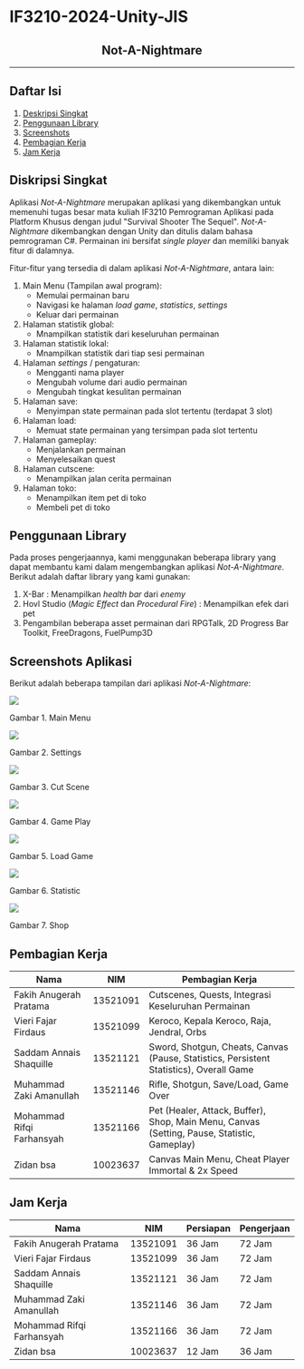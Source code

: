 # IF3210-2024-Unity-JIS
<h2 align="center">
    Not-A-Nightmare<br/>
</h2>
<hr>

## Daftar Isi
1. [Deskripsi Singkat](#deskripsi-singkat)
2. [Penggunaan Library](#penggunaan-library)
3. [Screenshots](#screenshots)
4. [Pembagian Kerja](#pembagian-kerja)
5. [Jam Kerja](#jam-kerja)

<a name="deskripsi-singkat"></a>

## Diskripsi Singkat
Aplikasi _Not-A-Nightmare_ merupakan aplikasi yang dikembangkan untuk memenuhi tugas besar mata kuliah IF3210 Pemrograman Aplikasi pada Platform Khusus dengan judul "Survival Shooter The Sequel". _Not-A-Nightmare_ dikembangkan dengan Unity dan ditulis dalam bahasa pemrograman C#. Permainan ini bersifat _single player_ dan memiliki banyak fitur di dalamnya.

Fitur-fitur yang tersedia di dalam aplikasi _Not-A-Nightmare_, antara lain:
1. Main Menu (Tampilan awal program):
    - Memulai permainan baru
    - Navigasi ke halaman _load game_, _statistics_, _settings_
    - Keluar dari permainan
2. Halaman statistik global:
    - Mnampilkan statistik dari keseluruhan permainan
3. Halaman statistik lokal:
    - Mnampilkan statistik dari tiap sesi permainan
4. Halaman _settings_ / pengaturan:
    - Mengganti nama player
    - Mengubah volume dari audio permainan
    - Mengubah tingkat kesulitan permainan
5. Halaman save:
    - Menyimpan state permainan pada slot tertentu (terdapat 3 slot)
6. Halaman load:
    - Memuat state permainan yang tersimpan pada slot tertentu
7. Halaman gameplay:
    - Menjalankan permainan
    - Menyelesaikan quest
8. Halaman cutscene:
    - Menampilkan jalan cerita permainan
9. Halaman toko:
    - Menampilkan item pet di toko
    - Membeli pet di toko

<a name="penggunaan-library"></a>

## Penggunaan Library
Pada proses pengerjaannya, kami menggunakan beberapa library yang dapat membantu kami dalam mengembangkan aplikasi _Not-A-Nightmare_. Berikut adalah daftar library yang kami gunakan:
1. X-Bar : Menampilkan _health bar_ dari _enemy_
2. Hovl Studio (_Magic Effect_ dan _Procedural Fire_) : Menampilkan efek dari pet
3. Pengambilan beberapa asset permainan dari RPGTalk, 2D Progress Bar Toolkit, FreeDragons, FuelPump3D

<a name="screenshots"></a>

## Screenshots Aplikasi
Berikut adalah beberapa tampilan dari aplikasi _Not-A-Nightmare_:
<p>
  <img src="/screenshots/SS1.png/">
  <p>Gambar 1. Main Menu</p>
  <nl>
  <img src="/screenshots/SS2.png/">
  <p>Gambar 2. Settings</p>
  <nl>
  <img src="/screenshots/SS3.png/">
  <p>Gambar 3. Cut Scene</p>
  <nl>
  <img src="/screenshots/SS4.png/">
  <p>Gambar 4. Game Play</p>
  <nl>
  <img src="/screenshots/SS5.png/">
  <p>Gambar 5. Load Game</p>
  <nl>
  <img src="/screenshots/SS6.png/">
  <p>Gambar 6. Statistic</p>
  <nl>
  <img src="/screenshots/SS7.png/">
  <p>Gambar 7. Shop</p>
  <nl>
</p>

<a name="pembagian-kerja"></a>

## Pembagian Kerja
| Nama                        | NIM      | Pembagian Kerja                                                                             |
| --------------------------- | -------- | ------------------------------------------------------------------------------------------- |
| Fakih Anugerah Pratama      | 13521091 | Cutscenes, Quests, Integrasi Keseluruhan Permainan                                          |
| Vieri Fajar Firdaus         | 13521099 | Keroco, Kepala Keroco, Raja, Jendral, Orbs                                                  |
| Saddam Annais Shaquille     | 13521121 | Sword, Shotgun, Cheats, Canvas (Pause, Statistics, Persistent Statistics), Overall Game     |
| Muhammad Zaki Amanullah     | 13521146 | Rifle, Shotgun, Save/Load, Game Over                                                        |
| Mohammad Rifqi Farhansyah   | 13521166 | Pet (Healer, Attack, Buffer), Shop, Main Menu, Canvas (Setting, Pause, Statistic, Gameplay) |
| Zidan bsa                   | 10023637 | Canvas Main Menu, Cheat Player Immortal & 2x Speed                                          |

<a name="jam-kerja"></a>

## Jam Kerja
| Nama                        | NIM      | Persiapan | Pengerjaan |
| --------------------------- | -------- | --------- | ---------- |
| Fakih Anugerah Pratama      | 13521091 | 36 Jam    | 72 Jam     |
| Vieri Fajar Firdaus         | 13521099 | 36 Jam    | 72 Jam     |
| Saddam Annais Shaquille     | 13521121 | 36 Jam    | 72 Jam     |
| Muhammad Zaki Amanullah     | 13521146 | 36 Jam    | 72 Jam     |
| Mohammad Rifqi Farhansyah   | 13521166 | 36 Jam    | 72 Jam     |
| Zidan bsa                   | 10023637 | 12 Jam    | 36 Jam     |